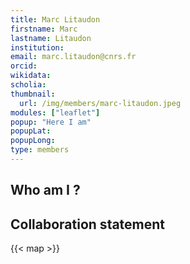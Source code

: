 ```yaml
---
title: Marc Litaudon
firstname: Marc
lastname: Litaudon
institution: 
email: marc.litaudon@cnrs.fr
orcid: 
wikidata: 
scholia: 
thumbnail:
  url: /img/members/marc-litaudon.jpeg
modules: ["leaflet"]
popup: "Here I am"
popupLat: 
popupLong: 
type: members
---
```


## Who am I ?

## Collaboration statement

{{< map >}}

